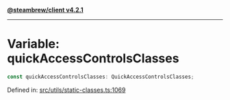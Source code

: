 [**@steambrew/client v4.2.1**](../README.md)

***

# Variable: quickAccessControlsClasses

```ts
const quickAccessControlsClasses: QuickAccessControlsClasses;
```

Defined in: [src/utils/static-classes.ts:1069](https://github.com/shdwmtr/plugutil/blob/b52230e3bd417b9353d983856323dee8a90c4f70/client/src/utils/static-classes.ts#L1069)
